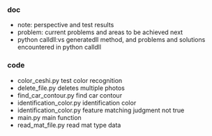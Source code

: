 ### doc
- note: perspective and test results
- problem: current problems and areas to be achieved next
- python calldll:vs generatedll method, and problems and solutions encountered in python calldll
### code
- color_ceshi.py test color recognition
- delete_file.py deletes multiple photos
- find_car_contour.py find car contour
- identification_color.py identification color
- identification_color.py feature matching judgment not true
- main.py main function
- read_mat_file.py read mat type data

